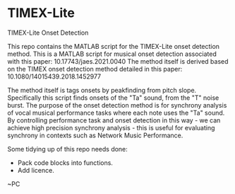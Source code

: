 # TIMEX-Lite
TIMEX-Lite Onset Detection

This repo contains the MATLAB script for the TIMEX-Lite onset detection method.
This is a MATLAB script for musical onset detection associated with this paper: 10.17743/jaes.2021.0040
The method itself is derived based on the TIMEX onset detection method detailed in this paper: 10.1080/14015439.2018.1452977

The method itself is tags onsets by peakfinding from pitch slope.
Specifically this script finds onsets of the "Ta" sound, from the "T" noise burst.
The purpose of the onset detection method is for synchrony analysis of vocal musical performance tasks where each note uses the "Ta" sound.
By controlling performance task and onset detection in this way - we can achieve high precision synchrony analysis - this is useful for evaluating synchrony in contexts such as Network Music Performance.

Some tidying up of this repo needs done:
- Pack code blocks into functions.
- Add licence.

~PC
